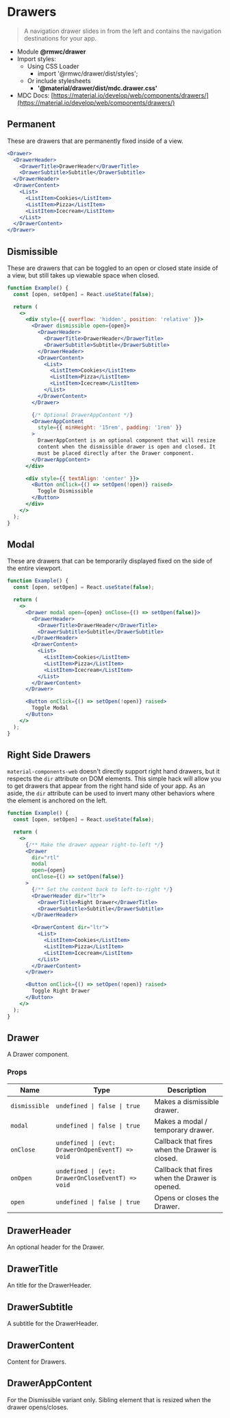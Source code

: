 # Drawers

> A navigation drawer slides in from the left and contains the navigation destinations for your app.

- Module **@rmwc/drawer**
- Import styles:
  - Using CSS Loader
    - import '@rmwc/drawer/dist/styles';
  - Or include stylesheets
    - **'@material/drawer/dist/mdc.drawer.css'**
- MDC Docs: [https://material.io/develop/web/components/drawers/](https://material.io/develop/web/components/drawers/)

## Permanent

These are drawers that are permanently fixed inside of a view.

```jsx
<Drawer>
  <DrawerHeader>
    <DrawerTitle>DrawerHeader</DrawerTitle>
    <DrawerSubtitle>Subtitle</DrawerSubtitle>
  </DrawerHeader>
  <DrawerContent>
    <List>
      <ListItem>Cookies</ListItem>
      <ListItem>Pizza</ListItem>
      <ListItem>Icecream</ListItem>
    </List>
  </DrawerContent>
</Drawer>
```

## Dismissible

These are drawers that can be toggled to an open or closed state inside of a view, but still takes up viewable space when closed.

```jsx
function Example() {
  const [open, setOpen] = React.useState(false);

  return (
    <>
      <div style={{ overflow: 'hidden', position: 'relative' }}>
        <Drawer dismissible open={open}>
          <DrawerHeader>
            <DrawerTitle>DrawerHeader</DrawerTitle>
            <DrawerSubtitle>Subtitle</DrawerSubtitle>
          </DrawerHeader>
          <DrawerContent>
            <List>
              <ListItem>Cookies</ListItem>
              <ListItem>Pizza</ListItem>
              <ListItem>Icecream</ListItem>
            </List>
          </DrawerContent>
        </Drawer>

        {/* Optional DrawerAppContent */}
        <DrawerAppContent
          style={{ minHeight: '15rem', padding: '1rem' }}
        >
          DrawerAppContent is an optional component that will resize
          content when the dismissible drawer is open and closed. It
          must be placed directly after the Drawer component.
        </DrawerAppContent>
      </div>

      <div style={{ textAlign: 'center' }}>
        <Button onClick={() => setOpen(!open)} raised>
          Toggle Dismissible
        </Button>
      </div>
    </>
  );
}
```

## Modal

These are drawers that can be temporarily displayed fixed on the side of the entire viewport.

```jsx
function Example() {
  const [open, setOpen] = React.useState(false);

  return (
    <>
      <Drawer modal open={open} onClose={() => setOpen(false)}>
        <DrawerHeader>
          <DrawerTitle>DrawerHeader</DrawerTitle>
          <DrawerSubtitle>Subtitle</DrawerSubtitle>
        </DrawerHeader>
        <DrawerContent>
          <List>
            <ListItem>Cookies</ListItem>
            <ListItem>Pizza</ListItem>
            <ListItem>Icecream</ListItem>
          </List>
        </DrawerContent>
      </Drawer>

      <Button onClick={() => setOpen(!open)} raised>
        Toggle Modal
      </Button>
    </>
  );
}
```

## Right Side Drawers

`material-components-web` doesn't directly support right hand drawers, but it respects the `dir` attribute on DOM elements. This simple hack will allow you to get drawers that appear from the right hand side of your app. As an aside, the `dir` attribute can be used to invert many other behaviors where the element is anchored on the left.

```jsx
function Example() {
  const [open, setOpen] = React.useState(false);

  return (
    <>
      {/** Make the drawer appear right-to-left */}
      <Drawer
        dir="rtl"
        modal
        open={open}
        onClose={() => setOpen(false)}
      >
        {/** Set the content back to left-to-right */}
        <DrawerHeader dir="ltr">
          <DrawerTitle>Right Drawer</DrawerTitle>
          <DrawerSubtitle>Subtitle</DrawerSubtitle>
        </DrawerHeader>

        <DrawerContent dir="ltr">
          <List>
            <ListItem>Cookies</ListItem>
            <ListItem>Pizza</ListItem>
            <ListItem>Icecream</ListItem>
          </List>
        </DrawerContent>
      </Drawer>

      <Button onClick={() => setOpen(!open)} raised>
        Toggle Right Drawer
      </Button>
    </>
  );
}
```

## Drawer
A Drawer component.

### Props

| Name | Type | Description |
|------|------|-------------|
| `dismissible` | `undefined \| false \| true` | Makes a dismissible drawer. |
| `modal` | `undefined \| false \| true` | Makes a modal / temporary drawer. |
| `onClose` | `undefined \| (evt: DrawerOnOpenEventT) => void` | Callback that fires when the Drawer is closed. |
| `onOpen` | `undefined \| (evt: DrawerOnCloseEventT) => void` | Callback that fires when the Drawer is opened. |
| `open` | `undefined \| false \| true` | Opens or closes the Drawer. |


## DrawerHeader
An optional header for the Drawer.



## DrawerTitle
An title for the DrawerHeader.



## DrawerSubtitle
A subtitle for the DrawerHeader.



## DrawerContent
Content for Drawers.



## DrawerAppContent
For the Dismissible variant only. Sibling element that is resized when the drawer opens/closes.



